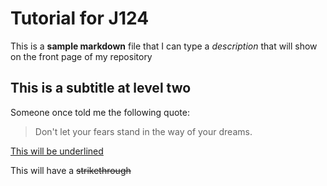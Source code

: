 # Tutorial for J124

This is a **sample markdown** file that I can type a _description_ that will show on the front page of my repository

## This is a subtitle at level two

Someone once told me the following quote: 

> Don't let your fears stand
> in the way of your dreams.

<ins> This will be underlined</ins>

This will have a ~~strikethrough~~

